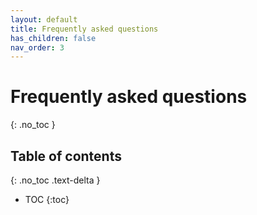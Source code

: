 ```yaml
---
layout: default
title: Frequently asked questions
has_children: false
nav_order: 3
---
```


# Frequently asked questions
{: .no_toc }



## Table of contents
{: .no_toc .text-delta }

- TOC
{:toc}
